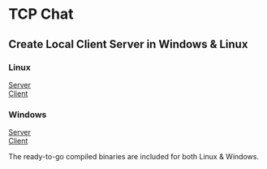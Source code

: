 # TCP Chat
## Create Local Client Server in Windows & Linux

### Linux
 [Server](https://github.com/Caliber-X/TCP/blob/master/Linux/server.c)
 <br>
 [Client](https://github.com/Caliber-X/TCP/blob/master/Linux/client.c)

### Windows
 [Server](https://github.com/Caliber-X/TCP/blob/master/Windows/winstock_server.cpp)
 <br>
 [Client](https://github.com/Caliber-X/TCP/blob/master/Windows/winstock_client.cpp)

The ready-to-go compiled binaries are included for both Linux &  Windows.